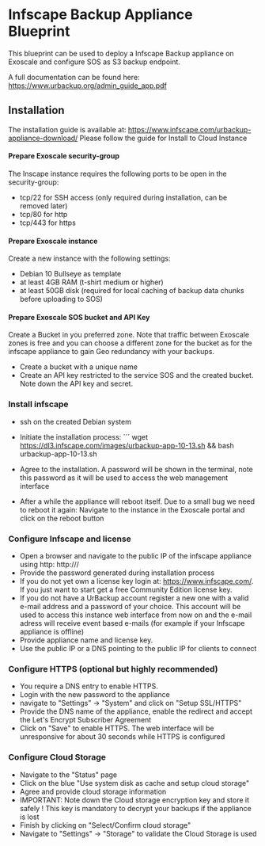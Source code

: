 # Infscape Backup Appliance Blueprint

This blueprint can be used to deploy a Infscape Backup appliance on Exoscale and configure SOS as S3 backup endpoint.

A full documentation can be found here: https://www.urbackup.org/admin_guide_app.pdf

##  Installation
The installation guide is available at: https://www.infscape.com/urbackup-appliance-download/
Please follow the guide for Install to Cloud Instance

#### Prepare Exoscale security-group
The Inscape instance requires the following ports to be open in the security-group:
* tcp/22 for SSH access (only required during installation, can be removed later)
* tcp/80 for http
* tcp/443 for https

#### Prepare Exoscale instance
Create a new instance with the following settings:
* Debian 10 Bullseye as template
* at least 4GB RAM (t-shirt medium or higher)
* at least 50GB disk (required for local caching of backup data chunks before uploading to SOS)

#### Prepare Exoscale SOS bucket and API Key
Create a Bucket in you preferred zone. Note that traffic between Exoscale zones is free and you can choose a different zone for the bucket as for the infscape appliance to gain Geo redundancy with your backups.
* Create a bucket with a unique name
* Create an API key restricted to the service SOS and the created bucket. Note down the API key and secret.

### Install infscape
* ssh on the created Debian system
* Initiate the installation process:
´´´
wget https://dl3.infscape.com/images/urbackup-app-10-13.sh && bash urbackup-app-10-13.sh

* Agree to the installation. A password will be shown in the terminal, note this password as it will be used to access the web management interface
* After a while the appliance will reboot itself. Due to a small bug we need to reboot it again: Navigate to the instance in the Exoscale portal and click on the reboot button

### Configure Infscape and license
* Open a browser and navigate to the public IP of the infscape appliance using http: http://<public-ip>/
* Provide the password generated during installation process
* If you do not yet own a license key login at: https://www.infscape.com/. If you just want to start get a free Community Edition license key.
* If you do not have a UrBackup account register a new one with a valid e-mail address and a password of your choice. This account will be used to access this instance web interface from now on and the e-mail adress will receive event based e-mails (for example if your Infscape appliance is offline)
* Provide appliance name and license key.
* Use the public IP or a DNS pointing to the public IP for clients to connect
 
### Configure HTTPS (optional but highly recommended)
* You require a DNS entry to enable HTTPS.
* Login with the new password to the appliance
* navigate to "Settings" -> "System" and click on "Setup SSL/HTTPS"
* Provide the DNS name of the appliance, enable the redirect and accept the Let's Encrypt Subscriber Agreement
* Click on "Save" to enable HTTPS. The web interface will be unresponsive for about 30 seconds while HTTPS is configured
  
### Configure Cloud Storage
* Navigate to the "Status" page
* Click on the blue "Use system disk as cache and setup cloud storage"
* Agree and provide cloud storage information
* IMPORTANT: Note down the Cloud storage encryption key and store it safely ! This key is mandatory to decrypt your backups if the appliance is lost
* Finish by clicking on "Select/Confirm cloud storage"
* Navigate to "Settings" -> "Storage" to validate the Cloud Storage is used
  
  

